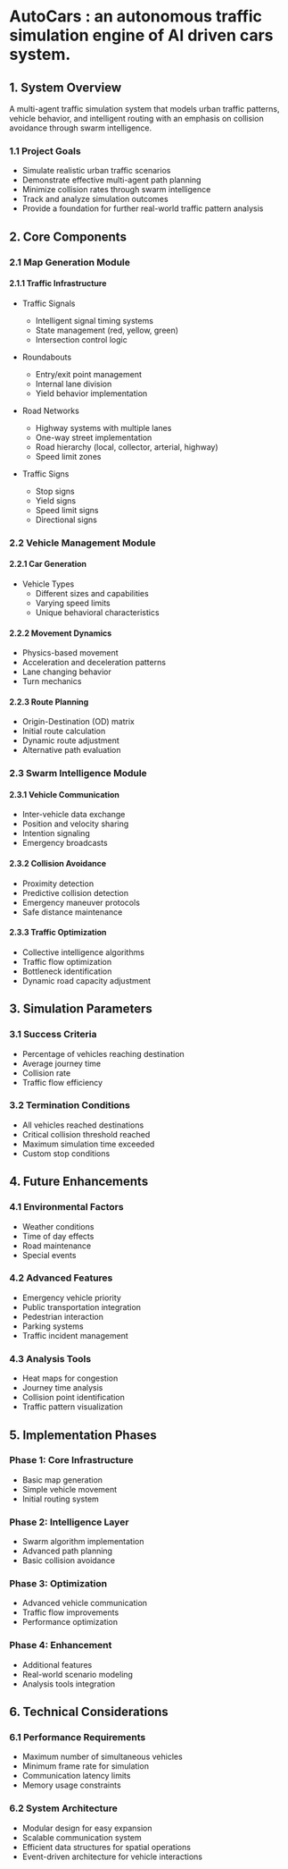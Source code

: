 # AutoCars : an autonomous traffic simulation engine of AI driven cars system.

## 1. System Overview
A multi-agent traffic simulation system that models urban traffic patterns, vehicle behavior, and intelligent routing with an emphasis on collision avoidance through swarm intelligence.

### 1.1 Project Goals
- Simulate realistic urban traffic scenarios
- Demonstrate effective multi-agent path planning
- Minimize collision rates through swarm intelligence
- Track and analyze simulation outcomes
- Provide a foundation for further real-world traffic pattern analysis

## 2. Core Components

### 2.1 Map Generation Module
#### 2.1.1 Traffic Infrastructure
- Traffic Signals
  - Intelligent signal timing systems
  - State management (red, yellow, green)
  - Intersection control logic

- Roundabouts
  - Entry/exit point management
  - Internal lane division
  - Yield behavior implementation

- Road Networks
  - Highway systems with multiple lanes
  - One-way street implementation
  - Road hierarchy (local, collector, arterial, highway)
  - Speed limit zones

- Traffic Signs
  - Stop signs
  - Yield signs
  - Speed limit signs
  - Directional signs

### 2.2 Vehicle Management Module
#### 2.2.1 Car Generation
- Vehicle Types
  - Different sizes and capabilities
  - Varying speed limits
  - Unique behavioral characteristics

#### 2.2.2 Movement Dynamics
- Physics-based movement
- Acceleration and deceleration patterns
- Lane changing behavior
- Turn mechanics

#### 2.2.3 Route Planning
- Origin-Destination (OD) matrix
- Initial route calculation
- Dynamic route adjustment
- Alternative path evaluation

### 2.3 Swarm Intelligence Module
#### 2.3.1 Vehicle Communication
- Inter-vehicle data exchange
- Position and velocity sharing
- Intention signaling
- Emergency broadcasts

#### 2.3.2 Collision Avoidance
- Proximity detection
- Predictive collision detection
- Emergency maneuver protocols
- Safe distance maintenance

#### 2.3.3 Traffic Optimization
- Collective intelligence algorithms
- Traffic flow optimization
- Bottleneck identification
- Dynamic road capacity adjustment

## 3. Simulation Parameters

### 3.1 Success Criteria
- Percentage of vehicles reaching destination
- Average journey time
- Collision rate
- Traffic flow efficiency

### 3.2 Termination Conditions
- All vehicles reached destinations
- Critical collision threshold reached
- Maximum simulation time exceeded
- Custom stop conditions

## 4. Future Enhancements
### 4.1 Environmental Factors
- Weather conditions
- Time of day effects
- Road maintenance
- Special events

### 4.2 Advanced Features
- Emergency vehicle priority
- Public transportation integration
- Pedestrian interaction
- Parking systems
- Traffic incident management

### 4.3 Analysis Tools
- Heat maps for congestion
- Journey time analysis
- Collision point identification
- Traffic pattern visualization

## 5. Implementation Phases

### Phase 1: Core Infrastructure
- Basic map generation
- Simple vehicle movement
- Initial routing system

### Phase 2: Intelligence Layer
- Swarm algorithm implementation
- Advanced path planning
- Basic collision avoidance

### Phase 3: Optimization
- Advanced vehicle communication
- Traffic flow improvements
- Performance optimization

### Phase 4: Enhancement
- Additional features
- Real-world scenario modeling
- Analysis tools integration

## 6. Technical Considerations

### 6.1 Performance Requirements
- Maximum number of simultaneous vehicles
- Minimum frame rate for simulation
- Communication latency limits
- Memory usage constraints

### 6.2 System Architecture
- Modular design for easy expansion
- Scalable communication system
- Efficient data structures for spatial operations
- Event-driven architecture for vehicle interactions

